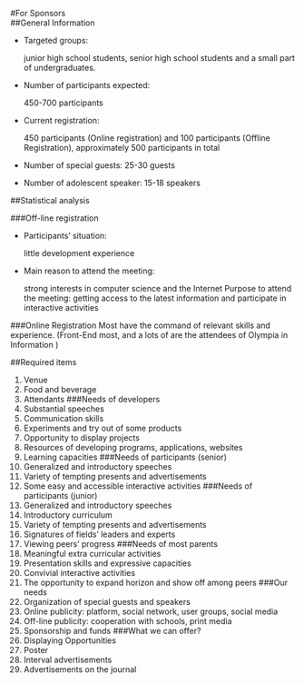 #For Sponsors  
##General Information
* Targeted groups: 

	junior high school students, senior high school students and a small part of undergraduates.

* Number of participants expected: 

	450-700 participants

* Current registration:

	 450 participants (Online registration) and 100 participants (Offline Registration), approximately 500 participants in total

* Number of special guests: 25-30 guests

* Number of adolescent speaker: 15-18 speakers

##Statistical analysis
 
###Off-line registration

* Participants’ situation: 

	little development experience

* Main reason to attend the meeting: 

	strong interests in computer science and the Internet
Purpose to attend the meeting: getting access to the latest information and participate in interactive activities

###Online Registration
Most have the command of relevant skills and experience. (Front-End most, and a lots of are the attendees of Olympia in Information )

##Required items
1.	Venue
2.	Food and beverage
3.	Attendants
###Needs of developers
1.	Substantial speeches
2.	Communication skills 
3.	Experiments and try out of some products
4.	Opportunity to display projects
5.	Resources of developing programs, applications, websites
6.	Learning capacities
###Needs of participants (senior)
1.	Generalized and introductory speeches
2.	Variety of tempting presents and advertisements
3.	Some easy and accessible interactive activities
###Needs of participants (junior)
1.	Generalized and introductory speeches
2.	Introductory curriculum
3.	Variety of tempting presents and advertisements
4.	Signatures of fields’ leaders and experts
5.	Viewing peers’ progress
###Needs of most parents
1.	Meaningful extra curricular activities
2.	Presentation skills and expressive capacities
3.	Convivial interactive activities
4.	The opportunity to expand horizon and show off among peers
###Our needs
1.	Organization of special guests and speakers
2.	Online publicity: platform, social network, user groups, social media
3.	Off-line publicity: cooperation with schools, print media
4.	Sponsorship and funds
###What we can offer?
1.	Displaying Opportunities
2.	Poster
3.	Interval advertisements 
4.	Advertisements on the journal

 











